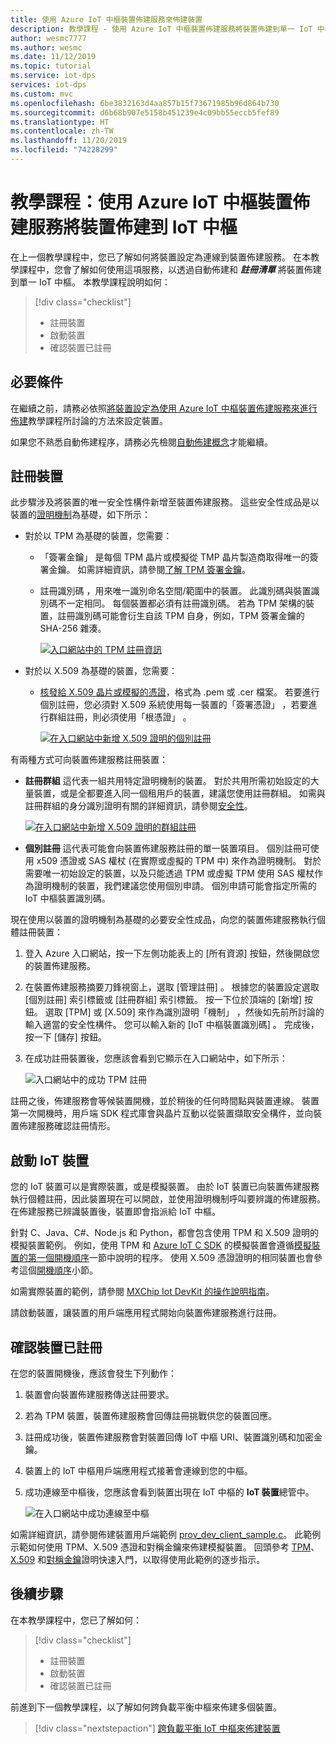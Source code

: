 ```yaml
---
title: 使用 Azure IoT 中樞裝置佈建服務來佈建裝置
description: 教學課程 - 使用 Azure IoT 中樞裝置佈建服務將裝置佈建到單一 IoT 中樞
author: wesmc7777
ms.author: wesmc
ms.date: 11/12/2019
ms.topic: tutorial
ms.service: iot-dps
services: iot-dps
ms.custom: mvc
ms.openlocfilehash: 6be3832163d4aa857b15f73671985b96d864b730
ms.sourcegitcommit: d6b68b907e5158b451239e4c09bb55eccb5fef89
ms.translationtype: HT
ms.contentlocale: zh-TW
ms.lasthandoff: 11/20/2019
ms.locfileid: "74228299"
---
```

# <a name="tutorial-provision-the-device-to-an-iot-hub-using-the-azure-iot-hub-device-provisioning-service"></a>教學課程：使用 Azure IoT 中樞裝置佈建服務將裝置佈建到 IoT 中樞

在上一個教學課程中，您已了解如何將裝置設定為連線到裝置佈建服務。 在本教學課程中，您會了解如何使用這項服務，以透過自動佈建和 **_註冊清單_** 將裝置佈建到單一 IoT 中樞。 本教學課程說明如何：

> [!div class="checklist"]
> * 註冊裝置
> * 啟動裝置
> * 確認裝置已註冊

## <a name="prerequisites"></a>必要條件

在繼續之前，請務必依照[將裝置設定為使用 Azure IoT 中樞裝置佈建服務來進行佈建](./tutorial-set-up-device.md)教學課程所討論的方法來設定裝置。

如果您不熟悉自動佈建程序，請務必先檢閱[自動佈建概念](concepts-auto-provisioning.md)才能繼續。

<a id="enrolldevice"></a>
## <a name="enroll-the-device"></a>註冊裝置

此步驟涉及將裝置的唯一安全性構件新增至裝置佈建服務。 這些安全性成品是以裝置的[證明機制](concepts-device.md#attestation-mechanism)為基礎，如下所示：

- 對於以 TPM 為基礎的裝置，您需要：
    - 「簽署金鑰」  是每個 TPM 晶片或模擬從 TMP 晶片製造商取得唯一的簽署金鑰。  如需詳細資訊，請參閱[了解 TPM 簽署金鑰](https://technet.microsoft.com/library/cc770443.aspx)。
    - 註冊識別碼  ，用來唯一識別命名空間/範圍中的裝置。 此識別碼與裝置識別碼不一定相同。 每個裝置都必須有註冊識別碼。 若為 TPM 架構的裝置，註冊識別碼可能會衍生自該 TPM 自身，例如，TPM 簽署金鑰的 SHA-256 雜湊。

      [![入口網站中的 TPM 註冊資訊](./media/tutorial-provision-device-to-hub/tpm-device-enrollment.png)](./media/tutorial-provision-device-to-hub/tpm-device-enrollment.png#lightbox)  

- 對於以 X.509 為基礎的裝置，您需要：
    - [核發給 X.509 晶片或模擬的憑證](https://msdn.microsoft.com/library/windows/desktop/bb540819.aspx)，格式為 .pem  或 .cer  檔案。 若要進行個別註冊，您必須對 X.509 系統使用每一裝置的「簽署憑證」  ，若要進行群組註冊，則必須使用「根憑證」  。 

      [![在入口網站中新增 X.509 證明的個別註冊](./media/tutorial-provision-device-to-hub/individual-enrollment.png)](./media/tutorial-provision-device-to-hub/individual-enrollment.png#lightbox)

有兩種方式可向裝置佈建服務註冊裝置：

- **註冊群組** 這代表一組共用特定證明機制的裝置。 對於共用所需初始設定的大量裝置，或是全都要進入同一個租用戶的裝置，建議您使用註冊群組。 如需與註冊群組的身分識別證明有關的詳細資訊，請參閱[安全性](concepts-security.md#controlling-device-access-to-the-provisioning-service-with-x509-certificates)。

    [![在入口網站中新增 X.509 證明的群組註冊](./media/tutorial-provision-device-to-hub/group-enrollment.png)](./media/tutorial-provision-device-to-hub/group-enrollment.png#lightbox)

- **個別註冊** 這代表可能會向裝置佈建服務註冊的單一裝置項目。 個別註冊可使用 x509 憑證或 SAS 權杖 (在實際或虛擬的 TPM 中) 來作為證明機制。 對於需要唯一初始設定的裝置，以及只能透過 TPM 或虛擬 TPM 使用 SAS 權杖作為證明機制的裝置，我們建議您使用個別申請。 個別申請可能會指定所需的 IoT 中樞裝置識別碼。

現在使用以裝置的證明機制為基礎的必要安全性成品，向您的裝置佈建服務執行個體註冊裝置： 

1. 登入 Azure 入口網站，按一下左側功能表上的 [所有資源]  按鈕，然後開啟您的裝置佈建服務。

2. 在裝置佈建服務摘要刀鋒視窗上，選取 [管理註冊]  。 根據您的裝置設定選取 [個別註冊]  索引標籤或 [註冊群組]  索引標籤。 按一下位於頂端的 [新增]  按鈕。 選取 [TPM]  或 [X.509]  來作為識別證明「機制」  ，然後如先前所討論的輸入適當的安全性構件。 您可以輸入新的 [IoT 中樞裝置識別碼]  。 完成後，按一下 [儲存]  按鈕。 

3. 在成功註冊裝置後，您應該會看到它顯示在入口網站中，如下所示：

    ![入口網站中的成功 TPM 註冊](./media/tutorial-provision-device-to-hub/tpm-enrollment-success.png)

註冊之後，佈建服務會等候裝置開機，並於稍後的任何時間點與裝置連線。 裝置第一次開機時，用戶端 SDK 程式庫會與晶片互動以從裝置擷取安全構件，並向裝置佈建服務確認註冊情形。 

## <a name="start-the-iot-device"></a>啟動 IoT 裝置

您的 IoT 裝置可以是實際裝置，或是模擬裝置。 由於 IoT 裝置已向裝置佈建服務執行個體註冊，因此裝置現在可以開啟，並使用證明機制呼叫要辨識的佈建服務。 在佈建服務已辨識裝置後，裝置即會指派給 IoT 中樞。 

針對 C、Java、C#、Node.js 和 Python，都會包含使用 TPM 和 X.509 證明的模擬裝置範例。 例如，使用 TPM 和 [Azure IoT C SDK](https://github.com/Azure/azure-iot-sdk-c) 的模擬裝置會遵循[模擬裝置的第一個開機順序](quick-create-simulated-device.md#simulate-first-boot-sequence-for-the-device)一節中說明的程序。 使用 X.509 憑證證明的相同裝置也會參考這個[開機順序](quick-create-simulated-device-x509.md#simulate-first-boot-sequence-for-the-device)小節。

如需實際裝置的範例，請參閱 [MXChip Iot DevKit 的操作說明指南](how-to-connect-mxchip-iot-devkit.md)。

請啟動裝置，讓裝置的用戶端應用程式開始向裝置佈建服務進行註冊。  

## <a name="verify-the-device-is-registered"></a>確認裝置已註冊

在您的裝置開機後，應該會發生下列動作：

1. 裝置會向裝置佈建服務傳送註冊要求。
2. 若為 TPM 裝置，裝置佈建服務會回傳註冊挑戰供您的裝置回應。 
3. 註冊成功後，裝置佈建服務會對裝置回傳 IoT 中樞 URI、裝置識別碼和加密金鑰。 
4. 裝置上的 IoT 中樞用戶端應用程式接著會連線到您的中樞。 
5. 成功連線至中樞後，您應該會看到裝置出現在 IoT 中樞的 **IoT 裝置**總管中。 

    ![在入口網站中成功連線至中樞](./media/tutorial-provision-device-to-hub/hub-connect-success.png)

如需詳細資訊，請參閱佈建裝置用戶端範例 [prov_dev_client_sample.c](https://github.com/Azure/azure-iot-sdk-c/blob/master/provisioning_client/samples/prov_dev_client_sample/prov_dev_client_sample.c)。 此範例示範如何使用 TPM、X.509 憑證和對稱金鑰來佈建模擬裝置。 回頭參考 [TPM](https://docs.microsoft.com/azure/iot-dps/quick-create-simulated-device)、[X.509](https://docs.microsoft.com/azure/iot-dps/quick-create-simulated-device-x509) 和[對稱金鑰](https://docs.microsoft.com/azure/iot-dps/quick-create-simulated-device-symm-key)證明快速入門，以取得使用此範例的逐步指示。

## <a name="next-steps"></a>後續步驟
在本教學課程中，您已了解如何：

> [!div class="checklist"]
> * 註冊裝置
> * 啟動裝置
> * 確認裝置已註冊

前進到下一個教學課程，以了解如何跨負載平衡中樞來佈建多個裝置。 

> [!div class="nextstepaction"]
> [跨負載平衡 IoT 中樞來佈建裝置](./tutorial-provision-multiple-hubs.md)
